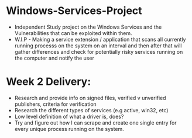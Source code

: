# Windows-Services-Project
- Independent Study project on the Windows Services and the Vulnerabilities that can be exploited within them.
- W.I.P - Making a service extension / application that scans all currently running processs on the system on an interval and then after that will gather differences and check for potentially risky services running on the computer and notify the user
# Week 2 Delivery:
- Research and provide info on signed files, verified v unverified publishers, criteria for verification
- Research the different types of services (e.g active, win32, etc)
- Low level definition of what a driver is, does?
- Try and figure out how I can scrape and create one single entry for every unique process running on the system.
